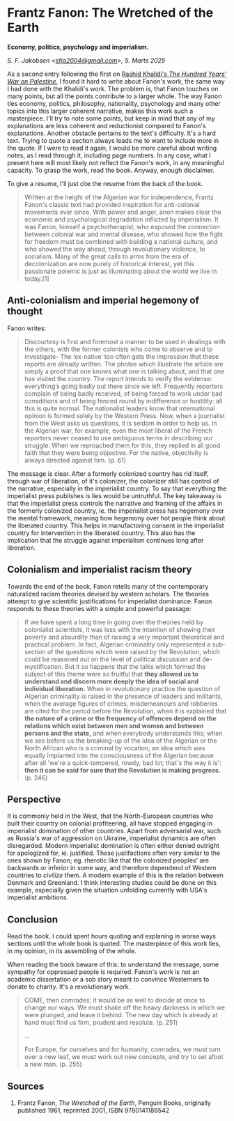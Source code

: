 
# Frantz Fanon: The Wretched of the Earth

**Economy, politics, psychology and imperialism.**

*S. F. Jakobsen &lt;sfja2004@gmail.com&gt;, 5. Marts 2025*

As a second entry following the first on [Rashid Khalidi's *The Hundred Years' War on Palestine*](./rashid_khalidi_the_hundred_years_war_on_palestine.md), I found it hard to write about Fanon's work, the same way I had done with the Khalidi's work. The problem is, that Fanon touches on many points, but all the points contribute to a larger whole. The way Fanon ties economy, politics, philosophy, nationality, psychology and many other topics into this larger coherent narrative, makes this work such a masterpiece. I'll try to note some points, but keep in mind that any of my explanations are less coherent and reductionist compared to Fanon's explanations. Another obstacle pertains to the text's difficulty. It's a hard text. Trying to quote a section always leads me to want to include more in the quote. If I were to read it again, I would be more careful about writing notes, as I read through it, including page numbers. In any case, what I present here will most likely not reflect the Fanon's work, in any meaningful capacity. To grasp the work, read the book. Anyway, enough disclaimer.

To give a resume, I'll just cite the resume from the back of the book.

> Written at the height of the Algerian war for independence, Frantz Fanon's classic text had provided inspiration for anti-colonial movements ever since. With power and anger, anon makes clear the economic and psychological degradation inflicted by imperialism. It was Fanon, himself a psychotherapist, who exposed the connection between colonial war and mental disease, who showed how the fight for freedom must be combined with building a national culture, and who showed the way ahead, through revolutionary violence, to socialism. Many of the great calls to arms from the era of decolonization are now purely of historical interest, yet this passionate polemic is just as illuminating about the world we live in today.[1]

## Anti-colonialism and imperial hegemony of thought

Fanon writes:

> Discourtesy is first and foremost a manner to be used in dealings with the others, with the former colonists who come to observe and to investigate- The ‘ex-native’ too often gets the impression that these reports are already written. The photos which illustrate the article are simply a proof that one knows what one is talking about, and that one has visited the country. The report intends to verify the evidense: everything’s going badly out there since we left. Frequently reporters complain of being badly received, of being forced to work under bad consditions and of being fenced round by indifference or hostility: all this is quite normal. The nationalist leaders know that international opinion is formed solely by the Western Press. Now, when a journalist from the West asks us questions, it is seldom in order to help us. In the Algerian war, for example, even the most liberal of the French reporters never ceased to use ambiguous terms in describing our struggle. When we reproached them for this, they replied in all good faith that they were being objective. For the native, objectivity is always directed against him. (p. 61)

The message is clear. After a formerly colonized country has rid itself, through war of liberation, of it's colonizer, the colonizer still has control of the narrative, especially in the imperialist country. To say that everything the imperialist press publishes is lies would be untruthful. The key takeaway is that the imperialist press controls the narrative and framing of the affairs in the formerly colonized country, ie. the imperialist press has hegemony over the mental framework, meaning how hegemony over hot people think about the liberated country. This helps in manufactoring consent in the imperialist country for intervention in the liberated country. This also has the implication that the struggle against imperialism continues long after liberation.

## Colonialism and imperialist racism theory

Towards the end of the book, Fanon retells many of the contemporary naturalized racism theories devised by western scholars. The theories attempt to give scientific justifications for imperialist dominance. Fanon responds to these theories with a simple and powerful passage:

> If we have spent a long time in going over the theories held by colonialist scientists, it was less with the intention of showing their poverty and absurdity than of raising a very important theoretical and practical problem. In fact, Algerian criminality only represented a sub-section of the questions which were raised by the Revolution, which could be reasoned out on the level of political discussion and de-mystification. But it so happens that the talks which formed the subject of this theme were so fruitful that **they allowed us to understand and discern more deeply the idea of social and individual liberation.** When in revolutionary practice the question of Algerian criminality is raised in the presence of leaders and militants, when the average figures of crimes, misdemeanours and robberies are cited for the period before the Revolution, when it is explained that **the nature of a crime or the frequency of offences depend on the relations which exist between men and women and between persons and the state,** and when everybody understands this; when we see before us the breaking-up of the idea of the Algerian or the North African who is a criminal by vocation, an idea which was equally implanted into the consciousness of the Algerian because after all 'we're a quick-tempered, rowdy, bad lot; that's the way it is': **then it can be said for sure that the Revolution is making progress.** (p. 246)

## Perspective

It is commonly held in the West, that the North-European countries who built their country on colonial profiteering, all have stopped engaging in imperialist domination of other countries. Apart from adversarial war, such as Russia's war of aggression on Ukraine, imperialist dynamics are often disregarded. Modern imperialist domination is often either denied outright for apologized for, ie. justified. These justifactions often very similar to the ones shown by Fanon; eg. rherotic like that the colonized peoples' are backwards or inferior in some way, and therefore dependend of Western countries to *civilize* them. A modern example of this is the relation between Denmark and Greenland. I think interesting studies could be done on this example, especially given the situation unfolding currently with USA's imperialist ambitions.

## Conclusion

Read the book. I could spent hours quoting and explaning in worse ways sections until the whole book is quoted. The masterpiece of this work lies, in my opinion, in its assembling of the whole.

When reading the book beware of this: to understand the message, some sympathy for oppressed people is required. Fanon's work is not an academic dissertation or a sob story meant to convince Westerners to donate to charity. It's a revolutionary work.

> COME, then comrades; it would be as well to decide at once to change our ways. We must shake off the heavy darkness in which we were plunged, and leave it behind. The new day which is already at hand must find us firm, prudent and resolute. (p. 251)
>
> ...
> 
> For Europe, for ourselves and for humanity, comrades, we must turn over a new leaf, we must work out new concepts, and try to set afoot a new man. (p. 255)

## Sources

1. Frantz Fanon, *The Wretched of the Earth*, Penguin Books, originally published 1961, reprinted 2001, ISBN 9780141186542

